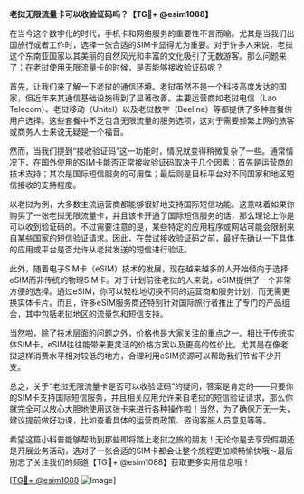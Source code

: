 **老挝无限流量卡可以收验证码吗？【TG💪+ @esim1088】**

在当今这个数字化的时代，手机卡和网络服务的重要性不言而喻。尤其是当我们出国旅行或者工作时，选择一张合适的SIM卡显得尤为重要。对于许多人来说，老挝这个东南亚国家以其美丽的自然风光和丰富的文化吸引了无数游客。那么问题来了：在老挝使用无限流量卡的时候，是否能够接收验证码呢？

首先，让我们来了解一下老挝的通信环境。老挝虽然不是一个科技高度发达的国家，但近年来其通信基础设施得到了显著改善。主要运营商如老挝电信（Lao Telecom）、老挝移动（Unitel）以及老挝数字（Beeline）等都提供了多种套餐供用户选择。这些套餐中不乏包含无限流量的服务选项，这对于需要频繁上网的旅客或商务人士来说无疑是一个福音。

然而，当我们提到“接收验证码”这一功能时，情况就变得稍微复杂了一些。通常情况下，在国外使用的SIM卡能否正常接收验证码取决于几个因素：首先是运营商的技术支持；其次是国际短信服务的可用性；最后则是目标平台对不同国家和地区短信接收的支持程度。

以老挝为例，大多数主流运营商都能够很好地支持国际短信功能。这意味着如果你购买了一张老挝无限流量卡，并且该卡开通了国际短信服务的话，那么理论上你是可以收到验证码的。不过需要注意的是，某些特定的应用程序或网站可能会限制来自某些国家的短信验证请求。因此，在尝试接收验证码之前，最好先确认一下具体的应用或平台是否允许从老挝发送的短信进行验证。

此外，随着电子SIM卡（eSIM）技术的发展，现在越来越多的人开始倾向于选择eSIM而非传统的物理SIM卡。对于计划前往老挝的人来说，eSIM提供了一个非常方便的选择。通过eSIM，你可以轻松地切换不同的运营商和服务计划，而无需更换实体卡片。而且，许多eSIM服务商还特别针对国际旅行者推出了专门的产品组合，其中包括老挝地区的流量包和短信支持。

当然啦，除了技术层面的问题之外，价格也是大家关注的重点之一。相比于传统实体SIM卡，eSIM往往能带来更灵活的价格方案以及更高的性价比。尤其是在像老挝这样消费水平相对较低的地方，合理利用eSIM资源可以帮助我们节省不少开支。

总之，关于“老挝无限流量卡是否可以收验证码”的疑问，答案是肯定的——只要你的SIM卡支持国际短信服务，并且相关应用允许来自老挝的短信验证请求，那么你就完全可以放心大胆地使用这张卡来进行各种操作啦！当然，为了确保万无一失，建议提前做好功课，比如查看具体的运营商政策、咨询客服人员意见等等。

希望这篇小科普能够帮助到那些即将踏上老挝之旅的朋友！无论你是去享受假期还是开展业务活动，选对了一张合适的SIM卡都会让整个旅程更加顺畅愉快哦～最后别忘了关注我们的频道【TG💪+ @esim1088】获取更多实用信息哦！

[[TG💪+ @esim1088](https://t.me/s/esim1088) ![Image](https://i.postimg.cc/4NQfJmqS/Snipaste-2025-05-13-00-14-12.png)]